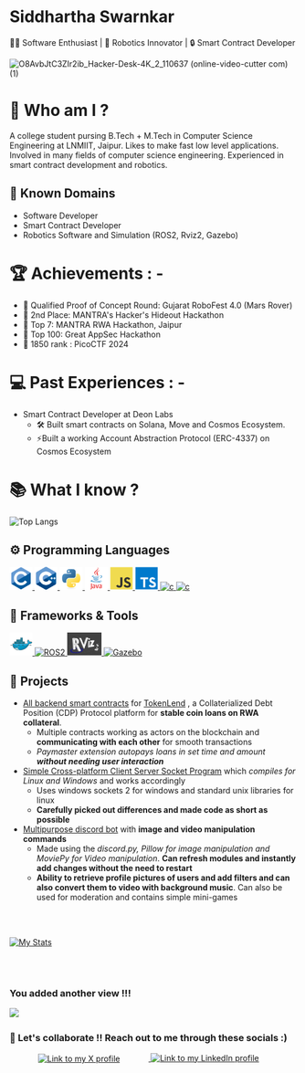 # Siddhartha Swarnkar
👨‍💻 Software Enthusiast | 🤖 Robotics Innovator | 🔒 Smart Contract Developer

![O8AvbJtC3ZIr2ib_Hacker-Desk-4K_2_110637 (online-video-cutter com) (1)](https://github.com/user-attachments/assets/8d496fff-aeb1-403b-b4ad-fdaee5e0517d)

# 👋 Who am I ?
A college student pursing B.Tech + M.Tech in Computer Science Engineering at LNMIIT, Jaipur. Likes to make fast low level applications. Involved in many fields of computer science engineering. Experienced in smart contract development and robotics.

## 💼 Known Domains
- Software Developer
- Smart Contract Developer
- Robotics Software and Simulation (ROS2, Rviz2, Gazebo)

# 🏆 Achievements : -
- 🥇 Qualified Proof of Concept Round: Gujarat RoboFest 4.0 (Mars Rover)
- 🥈 2nd Place: MANTRA's Hacker's Hideout Hackathon
- 🏅 Top 7: MANTRA RWA Hackathon, Jaipur
- 🏅 Top 100: Great AppSec Hackathon
- 🥈 1850 rank : PicoCTF 2024

# 💻 Past Experiences : -
- Smart Contract Developer at Deon Labs
  - 🛠 Built smart contracts on Solana, Move and Cosmos Ecosystem.
  - ⚡Built a working Account Abstraction Protocol (ERC-4337) on Cosmos Ecosystem

# 📚 What I know ?
![Top Langs](https://github-readme-stats.vercel.app/api/top-langs/?username=bismuth01&layout=compact)

## ⚙️ Programming Languages
<p align="left">
  <a href="https://www.cprogramming.com/" target="_blank"> <img src="https://github.com/devicons/devicon/blob/master/icons/c/c-original.svg" alt="c" width="40" height="40"/> </a>
  <a href="https://cplusplus.com/" target="_blank"> <img src="https://github.com/devicons/devicon/blob/master/icons/cplusplus/cplusplus-original.svg" alt="c" width="40" height="40"/> </a>
  <a href="https://www.python.org/" target="_blank"> <img src="https://github.com/devicons/devicon/blob/master/icons/python/python-original.svg" alt="c" width="40" height="40"/> </a>
  <a href="https://www.java.com/en/" target="_blank"> <img src="https://github.com/devicons/devicon/blob/master/icons/java/java-original-wordmark.svg" alt="c" width="40" height="40"/> </a>
  <a href="https://www.javascript.com/" target="_blank"> <img src="https://github.com/devicons/devicon/blob/master/icons/javascript/javascript-original.svg" alt="c" width="40" height="40"/> </a>
  <a href="https://www.typescriptlang.org/" target="_blank"> <img src="https://github.com/devicons/devicon/blob/master/icons/typescript/typescript-original.svg" alt="c" width="40" height="40"/> </a>
  <a href="https://www.rust-lang.org/" target="_blank"> <img src="https://encrypted-tbn0.gstatic.com/images?q=tbn:ANd9GcRapRCNlKq3E2ThLpDbb6dB6NIMSN5Q84ReAw&s" alt="c" width="50" height="50" style="background-color:white;"/> </a>
  <a href="https://soliditylang.org/" target="_blank"> <img src="https://encrypted-tbn0.gstatic.com/images?q=tbn:ANd9GcSat-Ff24AuXFewhxCd0Q-76pk5NvuMeifahg&s" alt="c" width="40" height="50" style="background-color:white;"/> </a>
</p>

## 🧰 Frameworks & Tools
<p align="left">
  <a href="https://www.docker.com/" target="_blank"> 
    <img src="https://github.com/devicons/devicon/blob/master/icons/docker/docker-original.svg" alt="Docker" width="40" height="40"/> 
  </a>
  <a href="https://docs.ros.org/en/foxy/" target="_blank"> 
    <img src="https://upload.wikimedia.org/wikipedia/commons/b/bb/Ros_logo.svg" alt="ROS2" width="40" height="50"/> 
  </a>
  <a href="https://github.com/ros-visualization/rviz" target="_blank"> 
    <img src="https://raw.githubusercontent.com/ros-visualization/rviz/noetic-devel/images/splash.png" alt="Rviz2" width="60" height="40"/> 
  </a>
  <a href="http://gazebosim.org/" target="_blank"> 
    <img src="https://upload.wikimedia.org/wikipedia/en/5/5e/Gazebo_logo_without_text.svg" alt="Gazebo" width="40" height="40"/> 
  </a>
</p>

## 🔨 Projects
- [All backend smart contracts](https://github.com/projectman14/mantra-submission/tree/main/smart-contract) for [TokenLend](https://github.com/projectman14/mantra-submission) , a Collaterialized Debt Position (CDP) Protocol platform for **stable coin loans on RWA collateral**.
  - Multiple contracts working as actors on the blockchain and **communicating with each other** for smooth transactions
  - *Paymaster extension autopays loans in set time and amount **without needing user interaction***
- [Simple Cross-platform Client Server Socket Program](https://github.com/bismuth01/crossplatform-simple-client-server-socket-program) which *compiles for Linux and Windows* and works accordingly
  - Uses windows sockets 2 for windows and standard unix libraries for linux
  - **Carefully picked out differences and made code as short as possible**
- [Multipurpose discord bot](https://github.com/bismuth01/Disher-discord-bot) with **image and video manipulation commands**
  - Made using the *discord.py, Pillow for image manipulation and MoviePy for Video manipulation*. **Can refresh modules and instantly add changes without the need to restart**
  - **Ability to retrieve profile pictures of users and add filters and can also convert them to video with background music**. Can also be used for moderation and contains simple mini-games

<br></br>

[![My Stats](https://github-readme-stats.vercel.app/api?username=bismuth01&theme=radical&show_icons=true)](https://github.com/anuraghazra/github-readme-stats)

<br></br>

### You added another view !!!
![](https://komarev.com/ghpvc/?username=bismuth01)

### 📩 Let's collaborate !! Reach out to me through these socials :)
<p align="left">
  <a href="https://x.com/Siddhartha37648" target="blank"> 
    <picture> 
      <source media="(prefers-color-scheme: dark)" srcset="https://upload.wikimedia.org/wikipedia/commons/thumb/b/b7/X_logo.jpg/640px-X_logo.jpg"> 
      <source media="(prefers-color-scheme: light)" srcset="https://logosandtypes.com/wp-content/uploads/2024/01/x.svg"> 
      <img alt="Link to my X profile" src="https://user-images.githubusercontent.com/25423296/163456779-a8556205-d0a5-45e2-ac17-42d089e3c3f8.png" width="40" height="40" style="vertical-align:middle; margin:0px 50px"> 
    </picture> 
  </a>           
  <a href="https://www.linkedin.com/in/siddhartha-swarnkar-704625280/" target="blank"> 
    <img alt="Link to my LinkedIn profile" src="https://cdn-icons-png.flaticon.com/512/174/174857.png" width="40" height="40"> 
  </a>
</p>
